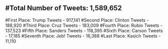 #Total Number of Tweets: 1,589,652 
---
#First Place: Trump Tweets - 917,141
#Second Place: Clinton Tweets - 188,920
#Third Place: Cruz Tweets - 183,009
#Fourth Place: Rubio Tweets - 137,523
#Fifth Place: Sanders Tweets - 118,395
#Sixth Place: Carson Tweets - 17,185
#Seventh Place: Jeb! Tweets - 16,388
#Last Place: Kasich Tweets - 11,110
